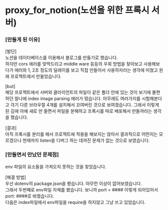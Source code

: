 # proxy_for_notion(노션을 위한 프록시 서버)  

### [만들게 된 이유]  
[발단]  
노션을 데이터베이스를 이용해서 블로그를 만들기로 했습니다.  
하지만 cors 에러를 맞딱드리고 middle ware 등등의 우회 방법을 찾아보고 사용해보다가 에러와 1, 2초 정도의 딜레이를 보고
직접 만들어서 사용하자라는 생각에 미쳤고 원래 프로젝트에서 만들었습니다.  
  
[but]  
해당 프로젝트에서 서버와 클라이언트의 파일이 같은 폴더 안에 있는 것이 보기에 불편하던 찰나에 index image parsing 에러가 떴습니다.
아무래도 여러가지를 시험해본다고 각기 다른 브라우절 4개를 설치해서 꼬여버린 것으로 보여졌습니다. 그래서 이렇게 된 김에 아예 새로 만
들면서 파일을 분해하고 프록시를 따로 배포해서 만들까라는 생각을 했습니다.  
  
[결과]  
아직 프록시를 분리를 해서 프로젝트에 적용을 해보지는 않아서 결과적으로 어떤지는 모르겠으나 현재까지 listen을 디버그 하는 데까진 문제가 없는 것으로 보였습니다.  
  
### [만들면서 만났던 문제점]  
  
env 파일의 요소들을 가져오지 못하는 것을 찾았습니다.  
  
[해결 방법]  
우선 dotenv의 package.json을 봤습니다. 아무런 이상이 없어보였습니다.  
그래서 두번째로 env파일 자체를 봤습니다. 보니까 port = #### 이렇게 되어있어서 port: ####로 바꿨습니다.  
다음은 index파일에서 env파일을 require을 하지않고 그냥 쓰고 있었습니다.  
